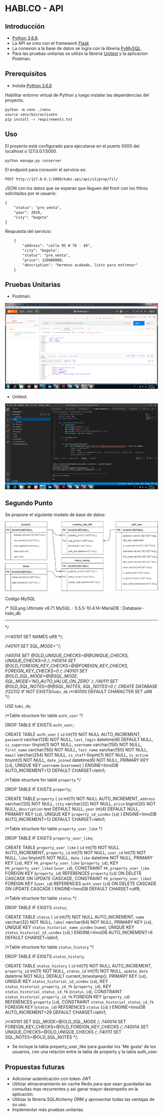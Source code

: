 # HABI.CO - API

## Introducción

+ [Python 3.6.8](https://www.python.org/downloads/release/python-368/).
+ La API se creo con el framework [Flask](https://flask.palletsprojects.com/en/2.0.x/)
+ La conexion a la base de datos se logra 
    con la libreria [PyMySQL](https://pymysql.readthedocs.io/en/latest/).
+ Para las pruebas unitarias se utilizo la libreria [Unitest](https://pypi.org/project/unittest2/) y la aplicacion Postman.    

## Prerequisitos

+ Instala [Python 3.6.8](https://www.python.org/downloads/release/python-368/)

Habilitar entorno virtual de 
Python y luego instalar las dependencias del proyecto.

```commandline
python -m venv ./venv
source venv/bin/activate
pip install -r requirements.txt
```
## Uso
El proyecto está configurado para ejecutarse en el puerto 5000 del localhost o 127.0.0.1:5000.

```commandline
python manage.py runserver
```

El endpoint para consumir el servicio es:

```commandline
POST http://127.0.0.1:5000/habi-api/api/v1/prop/fil/
```

JSON con los datos que se esperan que
lleguen del front con los filtros solicitados por el usuario:

```commandline
{	
	"status": "pre_venta",
	"year": 2020,
	"city": "bogota"
}
```
Respuesta del servicio:
```commandline
    {
        "address": "calle 95 # 78 - 49",
        "city": "bogota",
        "status": "pre_venta",
        "price": 120000000,
        "description": "hermoso acabado, listo para estrenar"
    }
```

## Pruebas Unitarias

+ Postman.

![alt text](https://github.com/jmelo77/Reto_Habi/blob/main/documentation/test_postman_habi_list_properties.png)

+ Unitest.

![alt text](https://github.com/jmelo77/Reto_Habi/blob/main/documentation/unitest_endpoints.png)


## Segundo Punto

Se propone el siguiente modelo de base de datos:

![alt text](https://github.com/jmelo77/Reto_Habi/blob/main/documentation/Diagram_ER_habi_db.png)

Codigo MySQL

/*
SQLyog Ultimate v8.71 
MySQL - 5.5.5-10.4.14-MariaDB : Database - habi_db
*********************************************************************
*/


/*!40101 SET NAMES utf8 */;

/*!40101 SET SQL_MODE=''*/;

/*!40014 SET @OLD_UNIQUE_CHECKS=@@UNIQUE_CHECKS, UNIQUE_CHECKS=0 */;
/*!40014 SET @OLD_FOREIGN_KEY_CHECKS=@@FOREIGN_KEY_CHECKS, FOREIGN_KEY_CHECKS=0 */;
/*!40101 SET @OLD_SQL_MODE=@@SQL_MODE, SQL_MODE='NO_AUTO_VALUE_ON_ZERO' */;
/*!40111 SET @OLD_SQL_NOTES=@@SQL_NOTES, SQL_NOTES=0 */;
CREATE DATABASE /*!32312 IF NOT EXISTS*/`habi_db` /*!40100 DEFAULT CHARACTER SET utf8 */;

USE `habi_db`;

/*Table structure for table `auth_user` */

DROP TABLE IF EXISTS `auth_user`;

CREATE TABLE `auth_user` (
  `id` int(11) NOT NULL AUTO_INCREMENT,
  `password` varchar(128) NOT NULL,
  `last_login` datetime(6) DEFAULT NULL,
  `is_superuser` tinyint(1) NOT NULL,
  `username` varchar(150) NOT NULL,
  `first_name` varchar(150) NOT NULL,
  `last_name` varchar(150) NOT NULL,
  `email` varchar(254) NOT NULL,
  `is_staff` tinyint(1) NOT NULL,
  `is_active` tinyint(1) NOT NULL,
  `date_joined` datetime(6) NOT NULL,
  PRIMARY KEY (`id`),
  UNIQUE KEY `username` (`username`)
) ENGINE=InnoDB AUTO_INCREMENT=12 DEFAULT CHARSET=latin1;

/*Table structure for table `property` */

DROP TABLE IF EXISTS `property`;

CREATE TABLE `property` (
  `id` int(11) NOT NULL AUTO_INCREMENT,
  `address` varchar(120) NOT NULL,
  `city` varchar(32) NOT NULL,
  `price` bigint(20) NOT NULL,
  `description` text DEFAULT NULL,
  `year` int(4) DEFAULT NULL,
  PRIMARY KEY (`id`),
  UNIQUE KEY `property_id_uindex` (`id`)
) ENGINE=InnoDB AUTO_INCREMENT=12 DEFAULT CHARSET=latin1;

/*Table structure for table `property_user_like` */

DROP TABLE IF EXISTS `property_user_like`;

CREATE TABLE `property_user_like` (
  `id` int(11) NOT NULL AUTO_INCREMENT,
  `property_id` int(11) NOT NULL,
  `user_id` int(11) NOT NULL,
  `like` tinyint(1) NOT NULL,
  `date_like` datetime NOT NULL,
  PRIMARY KEY (`id`),
  KEY `FK_property_user_like` (`property_id`),
  KEY `FK_property_user_like2` (`user_id`),
  CONSTRAINT `FK_property_user_like` FOREIGN KEY (`property_id`) REFERENCES `property` (`id`) ON DELETE CASCADE ON UPDATE CASCADE,
  CONSTRAINT `FK_property_user_like2` FOREIGN KEY (`user_id`) REFERENCES `auth_user` (`id`) ON DELETE CASCADE ON UPDATE CASCADE
) ENGINE=InnoDB DEFAULT CHARSET=utf8;

/*Table structure for table `status` */

DROP TABLE IF EXISTS `status`;

CREATE TABLE `status` (
  `id` int(11) NOT NULL AUTO_INCREMENT,
  `name` varchar(32) NOT NULL,
  `label` varchar(64) NOT NULL,
  PRIMARY KEY (`id`),
  UNIQUE KEY `status_historial_name_uindex` (`name`),
  UNIQUE KEY `status_historial_id_uindex` (`id`)
) ENGINE=InnoDB AUTO_INCREMENT=6 DEFAULT CHARSET=latin1;

/*Table structure for table `status_history` */

DROP TABLE IF EXISTS `status_history`;

CREATE TABLE `status_history` (
  `id` int(11) NOT NULL AUTO_INCREMENT,
  `property_id` int(11) NOT NULL,
  `status_id` int(11) NOT NULL,
  `update_date` datetime NOT NULL DEFAULT current_timestamp(),
  PRIMARY KEY (`id`),
  UNIQUE KEY `status_historial_id_uindex` (`id`),
  KEY `status_historial_property_id_fk` (`property_id`),
  KEY `status_historial_status_id_fk` (`status_id`),
  CONSTRAINT `status_historial_property_id_fk` FOREIGN KEY (`property_id`) REFERENCES `property` (`id`),
  CONSTRAINT `status_historial_status_id_fk` FOREIGN KEY (`status_id`) REFERENCES `status` (`id`)
) ENGINE=InnoDB AUTO_INCREMENT=29 DEFAULT CHARSET=latin1;

/*!40101 SET SQL_MODE=@OLD_SQL_MODE */;
/*!40014 SET FOREIGN_KEY_CHECKS=@OLD_FOREIGN_KEY_CHECKS */;
/*!40014 SET UNIQUE_CHECKS=@OLD_UNIQUE_CHECKS */;
/*!40111 SET SQL_NOTES=@OLD_SQL_NOTES */;

- Se incluye la tabla property_user_like para guardar los 'Me gusta'
de los usuarios, con una relación entre la tabla de property y la tabla auth_user.

## Propuestas futuras 

+ Adicionar autenticación con token JWT
+ Utilizar almacenamiento en cache Redis para que sean guardadas las consultas mas recurrentes y asi ganar mayor desempeño en la aplicación.
+ Utilizar la libreria SQLAlchemy ORM y aprovechar todas las ventajas de su uso.
+ Implementar más pruebas unitarias.

